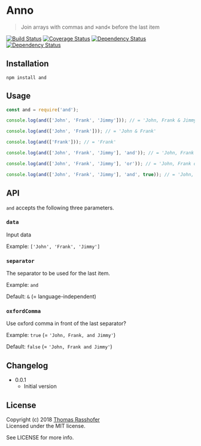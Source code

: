 # Anno

> Join arrays with commas and »and« before the last item

[![Build Status](https://travis-ci.org/rasshofer/and.svg)](https://travis-ci.org/rasshofer/and)
[![Coverage Status](https://coveralls.io/repos/github/rasshofer/and/badge.svg)](https://coveralls.io/github/rasshofer/and)
[![Dependency Status](https://david-dm.org/rasshofer/and/status.svg)](https://david-dm.org/rasshofer/and)
[![Dependency Status](https://david-dm.org/rasshofer/and/dev-status.svg)](https://david-dm.org/rasshofer/and)

## Installation

```shell
npm install and
```

## Usage

```js
const and = require('and');

console.log(and(['John', 'Frank', 'Jimmy'])); // = 'John, Frank & Jimmy'

console.log(and(['John', 'Frank'])); // = 'John & Frank'

console.log(and(['Frank'])); // = 'Frank'

console.log(and(['John', 'Frank', 'Jimmy'], 'and')); // = 'John, Frank and Jimmy'

console.log(and(['John', 'Frank', 'Jimmy'], 'or')); // = 'John, Frank or Jimmy'

console.log(and(['John', 'Frank', 'Jimmy'], 'and', true)); // = 'John, Frank, and Jimmy'
```

## API

`and` accepts the following three parameters.

### `data`

Input data

Example: `['John', 'Frank', 'Jimmy']`

### `separator`

The separator to be used for the last item.

Example: `and`

Default: `&` (= language-independent)

### `oxfordComma`

Use oxford comma in front of the last separator?

Example: `true` (= `'John, Frank, and Jimmy'`)

Default: `false` (= `'John, Frank and Jimmy'`)

## Changelog

* 0.0.1
  * Initial version

## License

Copyright (c) 2018 [Thomas Rasshofer](http://thomasrasshofer.com/)  
Licensed under the MIT license.

See LICENSE for more info.
